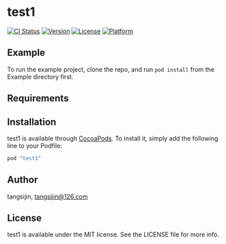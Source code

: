 # test1

[![CI Status](http://img.shields.io/travis/tangsijin/test1.svg?style=flat)](https://travis-ci.org/tangsijin/test1)
[![Version](https://img.shields.io/cocoapods/v/test1.svg?style=flat)](http://cocoapods.org/pods/test1)
[![License](https://img.shields.io/cocoapods/l/test1.svg?style=flat)](http://cocoapods.org/pods/test1)
[![Platform](https://img.shields.io/cocoapods/p/test1.svg?style=flat)](http://cocoapods.org/pods/test1)

## Example

To run the example project, clone the repo, and run `pod install` from the Example directory first.

## Requirements

## Installation

test1 is available through [CocoaPods](http://cocoapods.org). To install
it, simply add the following line to your Podfile:

```ruby
pod "test1"
```

## Author

tangsijin, tangsijin@126.com

## License

test1 is available under the MIT license. See the LICENSE file for more info.
